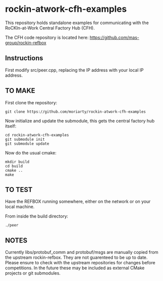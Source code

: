 # rockin-atwork-cfh-examples

This repository holds standalone examples for communicating with the RoCKIn-at-Work Central Factory Hub (CFH).

The CFH code repository is located here: https://github.com/mas-group/rockin-refbox



Instructions
---

First modify src/peer.cpp, replacing the IP address with your local IP address. 

TO MAKE
---

First clone the repository:

    git clone https://github.com/moriarty/rockin-atwork-cfh-examples

Now initialize and update the submodule, this gets the central factory hub itself:

    cd rockin-atwork-cfh-examples
    git submodule init
    git submodule update

Now do the usual cmake:

    mkdir build
    cd build
    cmake ..
    make

TO TEST
---

Have the REFBOX running somewhere, either on the network or on your local machine.

From inside the build directory:

    ./peer

NOTES
---

Currently libs/protobuf_comm and protobuf/msgs are manually copied from the upstream rockin-refbox. 
They are not guarenteed to be up to date. Please ensure to check with the upstream repositories for changes before 
competitions. In the future these may be included as external CMake projects or git submodules. 


